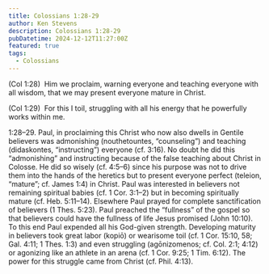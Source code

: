 ```yaml
---
title: Colossians 1:28-29
author: Ken Stevens
description: Colossians 1:28-29
pubDatetime: 2024-12-12T11:27:00Z
featured: true
tags:
  - Colossians
---
```


(Col 1:28)  Him we proclaim, warning everyone and teaching everyone with all wisdom, 
that we may present everyone mature in Christ.

(Col 1:29)  For this I toil, struggling with all his energy that he
powerfully works within me.

1:28–29. Paul, in proclaiming this Christ who now also dwells in Gentile
believers was admonishing (nouthetountes, “counseling”) and teaching
(didaskontes, “instructing”) everyone (cf. 3:16). No doubt he did this
“admonishing” and instructing because of the false teaching about Christ in
Colosse. He did so wisely (cf. 4:5–6) since his purpose was not to drive
them into the hands of the heretics but to present everyone perfect
(teleion, “mature”; cf. James 1:4) in Christ. Paul was interested in
believers not remaining spiritual babies (cf. 1 Cor. 3:1–2) but in becoming
spiritually mature (cf. Heb. 5:11–14). Elsewhere Paul prayed for complete
sanctification of believers (1 Thes. 5:23). Paul preached the “fullness” of
the gospel so that believers could have the fullness of life Jesus promised
(John 10:10). To this end Paul expended all his God-given strength.
Developing maturity in believers took great labor (kopiō) or wearisome toil
(cf. 1 Cor. 15:10, 58; Gal. 4:11; 1 Thes. 1:3) and even struggling
(agōnizomenos; cf. Col. 2:1; 4:12) or agonizing like an athlete in an arena
(cf. 1 Cor. 9:25; 1 Tim. 6:12). The power for this struggle came from Christ
(cf. Phil. 4:13).


